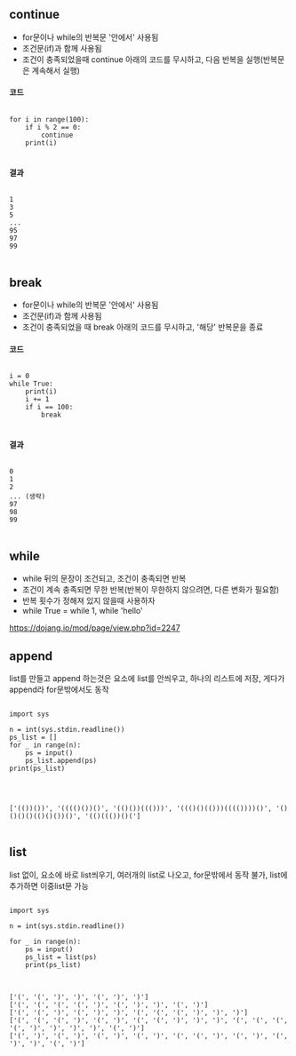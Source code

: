 ## continue
- for문이나 while의 반복문 '안에서' 사용됨
- 조건문(if)과 함께 사용됨
- 조건이 충족되었을때 continue 아래의 코드를 무시하고, 다음 반복을 실행(반복문은 계속해서 실행)   
#### 코드
<pre>
<code>
for i in range(100):       
    if i % 2 == 0:         
        continue           
    print(i)
</code>
</pre>
#### 결과
<pre>
<code>
1
3
5
...
95
97
99
</code>
</pre>

## break
- for문이나 while의 반복문 '안에서' 사용됨
- 조건문(if)과 함께 사용됨
- 조건이 충족되었을 때 break 아래의 코드를 무시하고, '해당' 반복문을 종료
#### 코드
<pre>
<code>
i = 0
while True:    
    print(i)
    i += 1         
    if i == 100:
        break 
</code>
</pre>
#### 결과
<pre>
<code>
0
1
2
... (생략)
97
98
99
</code>
</pre>

## while
- while 뒤의 문장이 조건되고, 조건이 충족되면 반복
- 조건이 계속 충족되면 무한 반복(반복이 무한하지 않으려면, 다른 변화가 필요함)
- 반복 횟수가 정해져 있지 않을때 사용하자
- while True = while 1, while 'hello'

https://dojang.io/mod/page/view.php?id=2247


## append
list를 만들고 append 하는것은 요소에 list를 안씌우고, 하나의 리스트에 저장, 게다가 append라 for문밖에서도 동작


<pre>
<code>
import sys

n = int(sys.stdin.readline())
ps_list = []
for _ in range(n):
    ps = input()
    ps_list.append(ps)
print(ps_list)

</code>
</pre>

<pre>
<code>
['(())())', '(((()())()', '(()())((()))', '((()()(()))(((())))()', '()()()()(()()())()', '(()((())()(']
</code>
</pre>

## list
list 없이, 요소에 바로 list씌우기, 여러개의 list로 나오고, for문밖에서 동작 불가, list에 추가하면 이중list문 가능
<pre>
<code>
import sys

n = int(sys.stdin.readline())

for _ in range(n):
    ps = input()
    ps_list = list(ps)
    print(ps_list)
</code>
</pre>
<pre>
<code>
['(', '(', ')', ')', '(', ')', ')']
['(', '(', '(', '(', ')', '(', ')', ')', '(', ')']
['(', '(', ')', '(', ')', ')', '(', '(', '(', ')', ')', ')']
['(', '(', '(', ')', '(', ')', '(', '(', ')', ')', ')', '(', '(', '(', '(', ')', ')', ')', ')', '(', ')']
['(', ')', '(', ')', '(', ')', '(', ')', '(', '(', ')', '(', ')', '(', ')', ')', '(', ')']

</code>
</pre>


